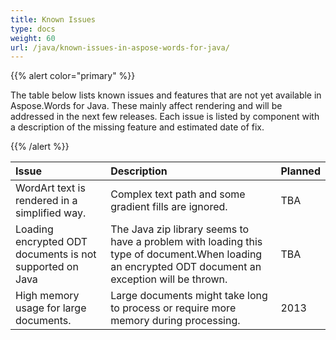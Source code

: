 ```yaml
---
title: Known Issues
type: docs
weight: 60
url: /java/known-issues-in-aspose-words-for-java/
---
```


{{% alert color="primary" %}} 

The table below lists known issues and features that are not yet available in Aspose.Words for Java. These mainly affect rendering and will be addressed in the next few releases. Each issue is listed by component with a description of the missing feature and estimated date of fix.

{{% /alert %}} 

|Issue|Description|Planned|
| :- | :- | :- |
|WordArt text is rendered in a simplified way.|Complex text path and some gradient fills are ignored.|TBA|
|Loading encrypted ODT documents is not supported on Java|The Java zip library seems to have a problem with loading this type of document.When loading an encrypted ODT document an exception will be thrown.|TBA|
|High memory usage for large documents.|Large documents might take long to process or require more memory during processing.|2013|


